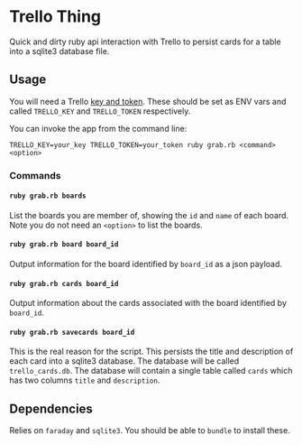 # Trello Thing

Quick and dirty ruby api interaction with Trello to persist cards for a table into a sqlite3 database file.

## Usage

You will need a Trello [key and token](https://trello.com/app-key). These should be set as ENV vars and called `TRELLO_KEY` and `TRELLO_TOKEN` respectively.

You can invoke the app from the command line:

`TRELLO_KEY=your_key TRELLO_TOKEN=your_token ruby grab.rb <command> <option>`

### Commands

#### `ruby grab.rb boards`

List the boards you are member of, showing the `id` and `name` of each board. Note you do not need an `<option>` to list the boards.

#### `ruby grab.rb board board_id`

Output information for the board identified by `board_id` as a json payload.

#### `ruby grab.rb cards board_id`

Output information about the cards associated with the board identified by `board_id`.

#### `ruby grab.rb savecards board_id`

This is the real reason for the script. This persists the title and description of each card into a sqlite3 database. The database will be called `trello_cards.db`. The database will contain a single table called `cards` which has two columns `title` and `description`.

## Dependencies

Relies on `faraday` and `sqlite3`. You should be able to `bundle` to install these.
